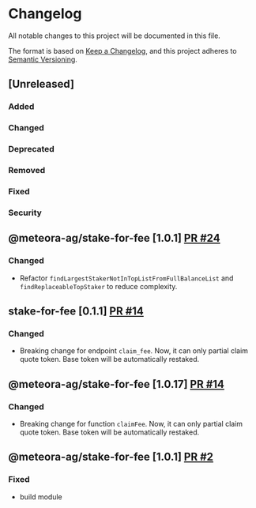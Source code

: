 # Changelog

All notable changes to this project will be documented in this file.

The format is based on [Keep a Changelog](https://keepachangelog.com/en/1.0.0/),
and this project adheres to [Semantic Versioning](https://semver.org/spec/v2.0.0.html).

## [Unreleased]

### Added

### Changed

### Deprecated

### Removed

### Fixed

### Security

## @meteora-ag/stake-for-fee [1.0.1] [PR #24](https://github.com/MeteoraAg/stake-for-fee-sdk/pull/24)

### Changed

- Refactor `findLargestStakerNotInTopListFromFullBalanceList` and `findReplaceableTopStaker` to reduce complexity.

## stake-for-fee [0.1.1] [PR #14](https://github.com/MeteoraAg/stake-for-fee-sdk/pull/14)

### Changed

- Breaking change for endpoint `claim_fee`. Now, it can only partial claim quote token. Base token will be automatically restaked.

## @meteora-ag/stake-for-fee [1.0.17] [PR #14](https://github.com/MeteoraAg/stake-for-fee-sdk/pull/14)

### Changed

- Breaking change for function `claimFee`. Now, it can only partial claim quote token. Base token will be automatically restaked.

## @meteora-ag/stake-for-fee [1.0.1] [PR #2](https://github.com/MeteoraAg/stake-for-fee-sdk/pull/2)

### Fixed

- build module
